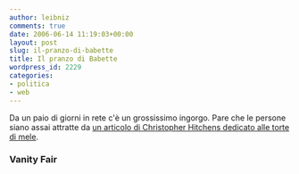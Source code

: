 ```yaml
---
author: leibniz
comments: true
date: 2006-06-14 11:19:03+00:00
layout: post
slug: il-pranzo-di-babette
title: Il pranzo di Babette
wordpress_id: 2229
categories:
- politica
- web
---
```


Da un paio di giorni in rete c'è un grossissimo ingorgo. Pare che le persone siano assai attratte da [un articolo di Christopher Hitchens dedicato alle torte di mele](http://www.vanityfair.com/features/general/articles/060607fege05).


### Vanity Fair
